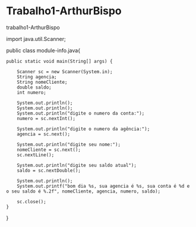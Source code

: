 # Trabalho1-ArthurBispo
trabalho1-ArthurBispo

import java.util.Scanner;

public class module-info.java{
	 
	public static void main(String[] args) {
		
		Scanner sc = new Scanner(System.in);
		String agencia;
		String nomeCliente;
		double saldo;
		int numero;
		
		System.out.println();
		System.out.println();
		System.out.println("digite o numero da conta:");
		numero = sc.nextInt();
		
		System.out.println("digite o numero da agência:");
		agencia = sc.next();
		
		System.out.println("digite seu nome:");
		nomeCliente = sc.next();
		sc.nextLine();
		
		System.out.println("digite seu saldo atual");
		saldo = sc.nextDouble();
		
		System.out.println();
		System.out.printf("bom dia %s, sua agencia é %s, sua conta é %d e o seu saldo é %.2f", nomeCliente, agencia, numero, saldo);
		
		sc.close();
	}
}
